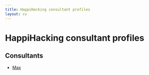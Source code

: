 ```yaml
---
title: HappiHacking consultant profiles
layout: cv
---
```


# HappiHacking consultant profiles

## Consultants

* [Max](max.html)

